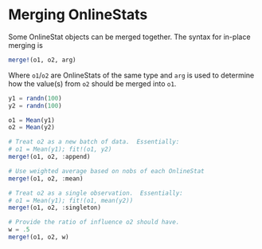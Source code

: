 # Merging OnlineStats

Some OnlineStat objects can be merged together.  The syntax for in-place merging is

```julia
merge!(o1, o2, arg)
```

Where `o1`/`o2` are OnlineStats of the same type and `arg` is used to determine how the value(s) from `o2` should be merged into `o1`.


```julia
y1 = randn(100)
y2 = randn(100)

o1 = Mean(y1)
o2 = Mean(y2)

# Treat o2 as a new batch of data.  Essentially:
# o1 = Mean(y1); fit!(o1, y2)
merge!(o1, o2, :append)

# Use weighted average based on nobs of each OnlineStat
merge!(o1, o2, :mean)

# Treat o2 as a single observation.  Essentially:
# o1 = Mean(y1); fit!(o1, mean(y2))
merge!(o1, o2, :singleton)

# Provide the ratio of influence o2 should have.
w = .5
merge!(o1, o2, w)
```
